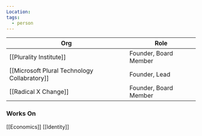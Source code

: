 ```yaml
---
Location: 
tags:
  - person
---
```

| Org                                          | Role                  |
| -------------------------------------------- | --------------------- |
| [[Plurality Institute]]                      | Founder, Board Member |
| [[Microsoft Plural Technology Collabratory]] | Founder, Lead         |
| [[Radical X Change]]                         | Founder, Board Member                      |


### Works On

[[Economics]]
[[Identity]]

